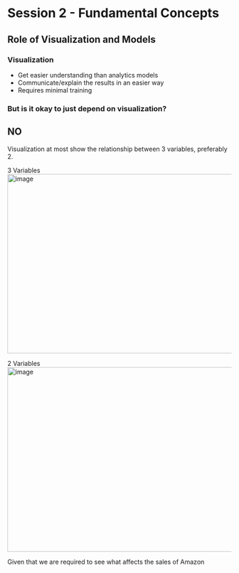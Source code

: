 # Session 2 - Fundamental Concepts

## Role of Visualization and Models

### Visualization
- Get easier understanding than analytics models
- Communicate/explain the results in an easier way
- Requires minimal training

### But is it okay to just depend on visualization? 
## NO
Visualization at most show the relationship between 3 variables, preferably 2.  

3 Variables  
<img width="652" height="403" alt="image" src="https://github.com/user-attachments/assets/d725540e-17e8-4de7-bc1e-43ec8371778c" />

2 Variables  
<img width="527" height="415" alt="image" src="https://github.com/user-attachments/assets/17c7eac7-a6c3-481e-8f52-7f299f4de902" />


Given that we are required to see what affects the sales of Amazon
